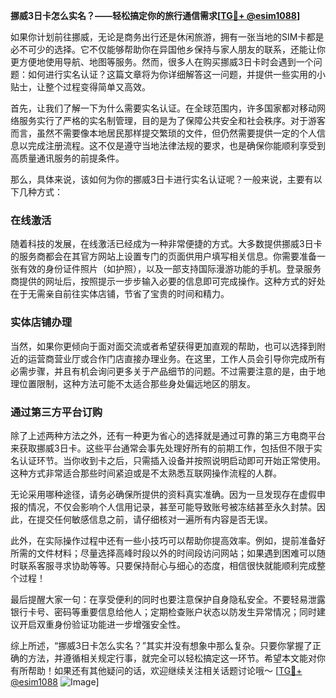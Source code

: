 **挪威3日卡怎么实名？——轻松搞定你的旅行通信需求[[TG💪+ @esim1088](https://t.me/s/esim1088)]**

如果你计划前往挪威，无论是商务出行还是休闲旅游，拥有一张当地的SIM卡都是必不可少的选择。它不仅能够帮助你在异国他乡保持与家人朋友的联系，还能让你更方便地使用导航、地图等服务。然而，很多人在购买挪威3日卡时会遇到一个问题：如何进行实名认证？这篇文章将为你详细解答这一问题，并提供一些实用的小贴士，让整个过程变得简单又高效。

首先，让我们了解一下为什么需要实名认证。在全球范围内，许多国家都对移动网络服务实行了严格的实名制管理，目的是为了保障公共安全和社会秩序。对于游客而言，虽然不需要像本地居民那样提交繁琐的文件，但仍然需要提供一定的个人信息以完成注册流程。这不仅是遵守当地法律法规的要求，也是确保你能顺利享受到高质量通讯服务的前提条件。

那么，具体来说，该如何为你的挪威3日卡进行实名认证呢？一般来说，主要有以下几种方式：

### 在线激活
随着科技的发展，在线激活已经成为一种非常便捷的方式。大多数提供挪威3日卡的服务商都会在其官方网站上设置专门的页面供用户填写相关信息。你需要准备一张有效的身份证件照片（如护照），以及一部支持国际漫游功能的手机。登录服务商提供的网址后，按照提示一步步输入必要的信息即可完成操作。这种方式的好处在于无需亲自前往实体店铺，节省了宝贵的时间和精力。

### 实体店铺办理
当然，如果你更倾向于面对面交流或者希望获得更加直观的帮助，也可以选择到附近的运营商营业厅或合作门店直接办理业务。在这里，工作人员会引导你完成所有必需步骤，并且有机会询问更多关于产品细节的问题。不过需要注意的是，由于地理位置限制，这种方法可能不太适合那些身处偏远地区的朋友。

### 通过第三方平台订购
除了上述两种方法之外，还有一种更为省心的选择就是通过可靠的第三方电商平台来获取挪威3日卡。这些平台通常会事先处理好所有的前期工作，包括但不限于实名认证环节。当你收到卡之后，只需插入设备并按照说明启动即可开始正常使用。这种方式非常适合那些时间紧迫或是不太熟悉互联网操作流程的人群。

无论采用哪种途径，请务必确保所提供的资料真实准确。因为一旦发现存在虚假申报的情况，不仅会影响个人信用记录，甚至可能导致账号被冻结甚至永久封禁。因此，在提交任何敏感信息之前，请仔细核对一遍所有内容是否无误。

此外，在实际操作过程中还有一些小技巧可以帮助你提高效率。例如，提前准备好所需的文件材料；尽量选择高峰时段以外的时间段访问网站；如果遇到困难可以随时联系客服寻求协助等等。只要保持耐心与细心的态度，相信很快就能顺利完成整个过程！

最后提醒大家一句：在享受便利的同时也要注意保护自身隐私安全。不要轻易泄露银行卡号、密码等重要信息给他人；定期检查账户状态以防发生异常情况；同时建议开启双重身份验证功能进一步增强安全性。

综上所述，“挪威3日卡怎么实名？”其实并没有想象中那么复杂。只要你掌握了正确的方法，并遵循相关规定行事，就完全可以轻松搞定这一环节。希望本文能对你有所帮助！如果还有其他疑问的话，欢迎继续关注相关话题讨论哦～ [[TG💪+ @esim1088](https://t.me/s/esim1088) ![Image](https://i.postimg.cc/4NQfJmqS/Snipaste-2025-05-13-00-14-12.png)]